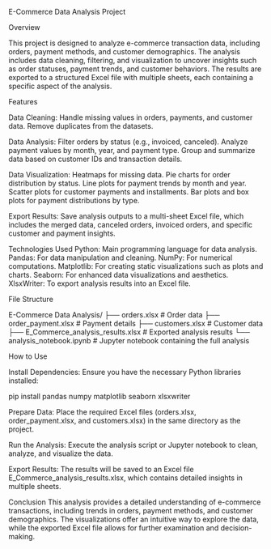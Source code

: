E-Commerce Data Analysis Project

Overview

This project is designed to analyze e-commerce transaction data, including orders, payment methods, and customer demographics. The analysis includes data cleaning, filtering, and visualization to uncover insights such as order statuses, payment trends, and customer behaviors. The results are exported to a structured Excel file with multiple sheets, each containing a specific aspect of the analysis.

Features

Data Cleaning:
Handle missing values in orders, payments, and customer data.
Remove duplicates from the datasets.

Data Analysis:
Filter orders by status (e.g., invoiced, canceled).
Analyze payment values by month, year, and payment type.
Group and summarize data based on customer IDs and transaction details.

Data Visualization:
Heatmaps for missing data.
Pie charts for order distribution by status.
Line plots for payment trends by month and year.
Scatter plots for customer payments and installments.
Bar plots and box plots for payment distributions by type.

Export Results:
Save analysis outputs to a multi-sheet Excel file, which includes the merged data, canceled orders, invoiced orders, and specific customer and payment insights.


Technologies Used
Python: Main programming language for data analysis.
Pandas: For data manipulation and cleaning.
NumPy: For numerical computations.
Matplotlib: For creating static visualizations such as plots and charts.
Seaborn: For enhanced data visualizations and aesthetics.
XlsxWriter: To export analysis results into an Excel file.


File Structure

E-Commerce Data Analysis/
├── orders.xlsx              # Order data
├── order_payment.xlsx       # Payment details
├── customers.xlsx           # Customer data
├── E_Commerce_analysis_results.xlsx  # Exported analysis results
└── analysis_notebook.ipynb  # Jupyter notebook containing the full analysis

How to Use

Install Dependencies: Ensure you have the necessary Python libraries installed:

pip install pandas numpy matplotlib seaborn xlsxwriter

Prepare Data: Place the required Excel files (orders.xlsx, order_payment.xlsx, and customers.xlsx) in the same directory as the project.

Run the Analysis: Execute the analysis script or Jupyter notebook to clean, analyze, and visualize the data.

Export Results: The results will be saved to an Excel file E_Commerce_analysis_results.xlsx, which contains detailed insights in multiple sheets.

Conclusion
This analysis provides a detailed understanding of e-commerce transactions, including trends in orders, payment methods, and customer demographics. The visualizations offer an intuitive way to explore the data, while the exported Excel file allows for further examination and decision-making.



